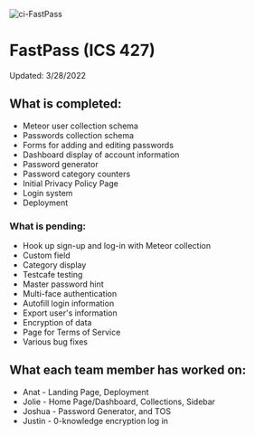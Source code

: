 ![ci-FastPass](https://github.com/FastPass-Devs/FastPass/actions/workflows/ci.yml/badge.svg)

# FastPass (ICS 427)

Updated: 3/28/2022

## What is completed:
* Meteor user collection schema
* Passwords collection schema
* Forms for adding and editing passwords
* Dashboard display of account information
* Password generator
* Password category counters
* Initial Privacy Policy Page
* Login system
* Deployment

### What is pending:
* Hook up sign-up and log-in with Meteor collection
* Custom field
* Category display
* Testcafe testing
* Master password hint
* Multi-face authentication
* Autofill login information
* Export user's information
* Encryption of data
* Page for Terms of Service
* Various bug fixes

## What each team member has worked on:
* Anat - Landing Page, Deployment
* Jolie - Home Page/Dashboard, Collections, Sidebar
* Joshua - Password Generator, and TOS
* Justin - 0-knowledge encryption log in


